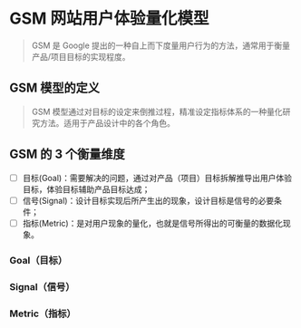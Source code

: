

# GSM 网站用户体验量化模型

> GSM 是 Google 提出的一种自上而下度量用户行为的方法，通常用于衡量产品/项目目标的实现程度。

## GSM 模型的定义

> GSM 模型通过对目标的设定来倒推过程，精准设定指标体系的一种量化研究方法。适用于产品设计中的各个角色。

## GSM 的 3 个衡量维度

- [ ] 目标(Goal)：需要解决的问题，通过对产品（项目）目标拆解推导出用户体验目标，体验目标辅助产品目标达成；
- [ ] 信号(Signal)：设计目标实现后所产生出的现象，设计目标是信号的必要条件；
- [ ] 指标(Metric)：是对用户现象的量化，也就是信号所得出的可衡量的数据化现象。

### Goal（目标）

### Signal（信号）

### Metric（指标）
